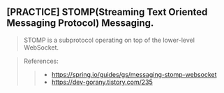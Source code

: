 [PRACTICE] STOMP(Streaming Text Oriented Messaging Protocol) Messaging.
-
>STOMP is a subprotocol operating on top of the lower-level WebSocket.

>References:
>>- https://spring.io/guides/gs/messaging-stomp-websocket
>>- https://dev-gorany.tistory.com/235